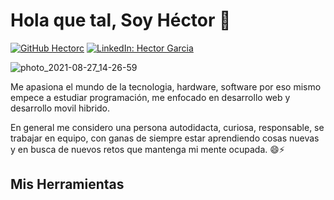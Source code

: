 # Hola que tal, Soy Héctor 👋

[![GitHub Hectorc](https://img.shields.io/github/followers/marcossevilla?label=follow&style=social)](https://github.com/Hectorc70)
[![LinkedIn: Hector Garcia](https://img.shields.io/badge/MarcosSevilla-blue?style=flat-square&logo=Linkedin&logoColor=white&link=https://www.linkedin.com/in/hector-garcia-n/)](https://www.linkedin.com/in/hector-garcia-n/)

![photo_2021-08-27_14-26-59](https://user-images.githubusercontent.com/55261340/131179013-5392207a-0c6e-499a-b72a-77148e6e50aa.jpg)

Me apasiona el mundo de la tecnologia, hardware, software por eso mismo empece a estudiar programación,
me enfocado en desarrollo web y desarrollo movil hibrido.

En general me considero una persona autodidacta, curiosa, responsable, se trabajar en equipo,
con ganas de siempre estar aprendiendo cosas nuevas y en busca de nuevos retos que mantenga mi mente 
ocupada. 😄⚡

## Mis Herramientas


<!--
**Hectorc70/Hectorc70** is a ✨ _special_ ✨ repository because its `README.md` (this file) appears on your GitHub profile.

Here are some ideas to get you started:

- 🔭 I’m currently working on ...
- 🌱 I’m currently learning ...
- 👯 I’m looking to collaborate on ...
- 🤔 I’m looking for help with ...
- 💬 Ask me about ...
- 📫 How to reach me: ...
- 😄 Pronouns: ...
- ⚡ Fun fact: ...
-->

